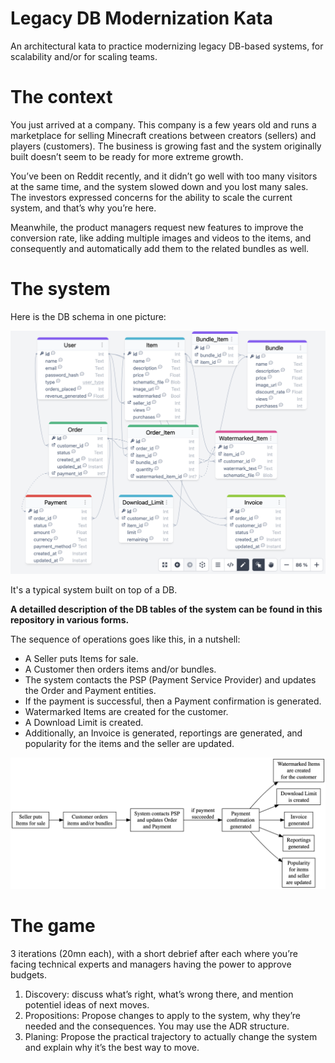 # Legacy DB Modernization Kata

An architectural kata to practice modernizing legacy DB-based systems, for scalability and/or for scaling teams.

# The context 

You just arrived at a company. This company is a few years old and runs a marketplace for selling Minecraft creations between creators (sellers) and players (customers). The business is growing fast and the system originally built doesn’t seem to be ready for more extreme growth.

You’ve been on Reddit recently, and it didn’t go well with too many visitors at the same time, and the system slowed down and you lost many sales. The investors expressed concerns for the ability to scale the current system, and that’s why you’re here. 

Meanwhile, the product managers request  new features to improve the conversion rate, like adding multiple images and videos to the items, and consequently and automatically add them to the related bundles as well. 

# The system 

Here is the DB schema in one picture:

![The DB schema shown in Azimutt](https://github.com/cyriux/LegacyDBModernizationKata/blob/main/DB_schema.png) 

It's a typical system built on top of a DB.

**A detailled description of the DB tables of the system can be found in this repository in various forms.**

The sequence of operations goes like this, in a nutshell:

- A Seller puts Items for sale.
- A Customer then orders items and/or bundles.
- The system contacts the PSP (Payment Service Provider) and updates the Order and Payment entities.
- If the payment is successful, then a Payment confirmation is generated.
- Watermarked Items are created for the customer.
- A Download Limit is created.
- Additionally, an Invoice is generated, reportings are generated, and popularity for the items and the seller are updated.

![The DB schema shown in Azimutt](https://github.com/cyriux/LegacyDBModernizationKata/blob/main/sequence-diagram.png) 


# The game

3 iterations (20mn each), with a short debrief after each where you’re facing technical experts and managers having the power to approve budgets. 

1. Discovery: discuss what’s right, what’s wrong there, and mention potentiel ideas of next moves.
1. Propositions: Propose changes to apply to the system, why they’re needed and the consequences. You may use the ADR structure. 
1. Planing: Propose the practical trajectory to actually change the system and explain why it’s the best way to move.

